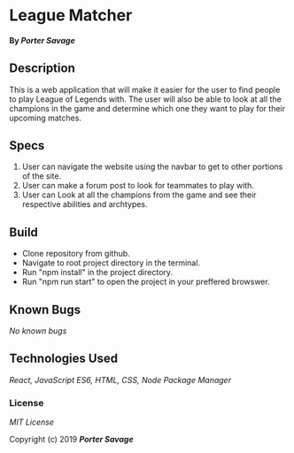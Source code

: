 # League Matcher

#### By _**Porter Savage**_

## Description
This is a web application that will make it easier for the user to find people to play League of Legends with. The user will also be able to look at all the champions in the game and determine which one they want to play for their upcoming matches.

## Specs

1. User can navigate the website using the navbar to get to other portions of the site.
2. User can make a forum post to look for teammates to play with.
3. User can Look at all the champions from the game and see their respective abilities and archtypes.

## Build

* Clone repository from github.
* Navigate to root project directory in the terminal.
* Run "npm install" in the project directory.
* Run "npm run start" to open the project in your preffered browswer.

## Known Bugs
_No known bugs_

## Technologies Used
_React, JavaScript ES6, HTML, CSS, Node Package Manager_

### License

*MIT License*

Copyright (c) 2019 **_Porter Savage_**
